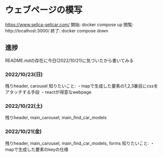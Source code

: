 # ウェブページの模写
https://www.sellca-sellcar.com/
開始: docker compose up
閲覧: http://localhost:3000/
終了: docker compose down

## 進捗
README.mdの存在に今日(2022/10/21)に気づいたから書いてみる

### 2022/10/23(日)
残りheader, carousel
知りたいこと:
    ・mapで生成した要素の1,2,3番目にcssをアタッチする手段
    ・reactが得意なwebpage

### 2022/10/22(土)
残りheader, main_carousel, main_find_car_models

### 2022/10/21(金)
残りheader, main_carousel, main_find_car_models, forms
知りたいこと:
    ・mapで生成した要素のkeyの仕様